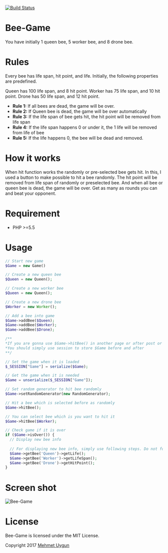[![Build Status](https://travis-ci.org/mehmetuygun/bee-game.svg?branch=master)](https://travis-ci.org/mehmetuygun/bee-game)

# Bee-Game

You have initially 1 queen bee, 5 worker bee, and 8 drone bee. 

# Rules

Every bee has life span, hit point, and life. Initially, the following properties are predefined.

  Queen has 100 life span, and 8 hit point.
  Worker has 75 life span, and 10 hit point.
  Drone has 50 life span, and 12 hit point.
  
+ **Rule 1:** If all bees are dead, the game will be over.
+ **Rule 2:** If Queen bee is dead, the game will be over automatically
+ **Rule 3:** If the life span of bee gets hit, the hit point will be removed from life span
+ **Rule 4:** If the life span happens 0 or under it, the 1 life will be removed from life of bee
+ **Rule 5:** If the life happens 0, the bee will be dead and removed.

# How it works

When hit function works the randomly or pre-selected bee gets hit. In this, I used a button to make possible to hit a bee randomly. The hit point will be removed from life span of randomly or preselected bee. And when all bee or queen bee is dead, the game will be over. Get as many as rounds you can and beat your opponent.

# Requirement

+ PHP >=5.5

# Usage

```php
// Start new game
$Game = new Game()
```

```php
// Create a new queen bee
$Queen = new Queen();
```

```php
// Create a new worker bee
$Queen = new Queen();
```

```php
// Create a new drone bee
$Worker = new Worker();
```

```php
// Add a bee into game
$Game->addBee($Queen);
$Game->addBee($Worker);
$Game->addBee($Drone);
```
```php
/**
*If you are gonna use $Game->hitBee() in another page or after post or get method which the user can send the information to browser
*You should simply use session to store $Game before and after
**/

// Set the game when it is loaded
$_SESSION["Game"] = serialize($Game);

// Get the game when it is needed
$Game = unserialize($_SESSION["Game"]);
```

```php
// Set random generator to hit bee randomly 
$Game->setRandomGenerator(new RandomGenerator);
```

```php
// Hit a bee which is selected before as randomly
$Game->hitBee();
```

```php
// You can select bee which is you want to hit it
$Game->hitBee($Worker);
```

```php
// Check game if it is over 
if ($Game->isOver()) {
  // Display new bee info
  
  // For displaying new bee info, simply use following steps. Do not forget to use the right bee name as following
  $Game->getBee('Queen')->getLife();
  $Game->getBee('Worker')->getLifeSpan();
  $Game->getBee('Drone')->getHitPoint();
}
```
# Screen shot
  ![Bee-Game](https://s29.postimg.org/yfl7wy6zb/game_screen_shot.png)
  
# License

  Bee-Game is licensed under the MIT License.

  Copyright 2017 
  [Mehmet Uygun](https://www.linkedin.com/in/mehmet-uygun "Linkedin Account")

  
